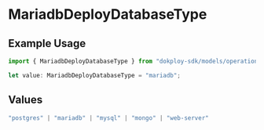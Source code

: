 # MariadbDeployDatabaseType

## Example Usage

```typescript
import { MariadbDeployDatabaseType } from "dokploy-sdk/models/operations";

let value: MariadbDeployDatabaseType = "mariadb";
```

## Values

```typescript
"postgres" | "mariadb" | "mysql" | "mongo" | "web-server"
```